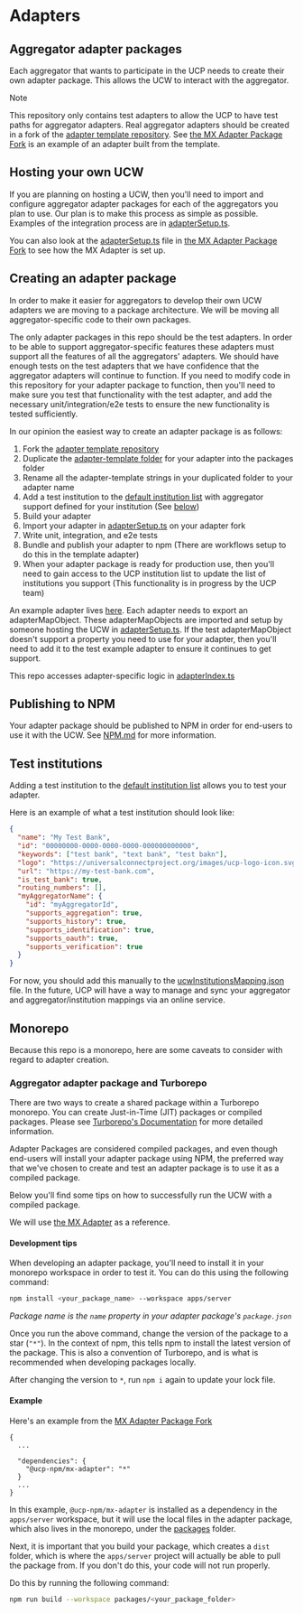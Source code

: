 # Adapters

## Aggregator adapter packages

Each aggregator that wants to participate in the UCP needs to create their own adapter package. This allows the UCW to interact with the aggregator.

> [!NOTE]  
> This repository only contains test adapters to allow the UCP to have test paths for aggregator adapters. Real aggregator adapters should be created in a fork of the [adapter template repository](https://github.com/Universal-Connect-Project/ucw-adapter-template). See [the MX Adapter Package Fork](https://github.com/Universal-Connect-Project/ucw-adapter-mx) is an example of an adapter built from the template.

## Hosting your own UCW

If you are planning on hosting a UCW, then you'll need to import and configure aggregator adapter packages for each of the aggregators you plan to use. Our plan is to make this process as simple as possible. Examples of the integration process are in [adapterSetup.ts](./apps/server/src/adapterSetup.ts).

You can also look at the [adapterSetup.ts](https://github.com/Universal-Connect-Project/ucw-adapter-mx/blob/main/apps/server/src/adapterSetup.ts) file in [the MX Adapter Package Fork](https://github.com/Universal-Connect-Project/ucw-adapter-mx) to see how the MX Adapter is set up.

## Creating an adapter package

In order to make it easier for aggregators to develop their own UCW adapters we are moving to a package architecture. We will be moving all aggregator-specific code to their own packages.

The only adapter packages in this repo should be the test adapters. In order to be able to support aggregator-specific features these adapters must support all the features of all the aggregators' adapters. We should have enough tests on the test adapters that we have confidence that the aggregator adapters will continue to function. If you need to modify code in this repository for your adapter package to function, then you'll need to make sure you test that functionality with the test adapter, and add the necessary unit/integration/e2e tests to ensure the new functionality is tested sufficiently.

In our opinion the easiest way to create an adapter package is as follows:

1. Fork the [adapter template repository](https://github.com/Universal-Connect-Project/ucw-adapter-template)
1. Duplicate the [adapter-template folder](https://github.com/Universal-Connect-Project/ucw-adapter-template/tree/main/packages/template-adapter) for your adapter into the packages folder
1. Rename all the adapter-template strings in your duplicated folder to your adapter name
1. Add a test institution to the [default institution list](./apps/server/cachedDefaults/ucwInstitutionsMapping.json) with aggregator support defined for your institution (See [below](#test-institutions))
1. Build your adapter
1. Import your adapter in [adapterSetup.ts](./apps/server/src/adapterSetup.ts) on your adapter fork
1. Write unit, integration, and e2e tests
1. Bundle and publish your adapter to npm (There are workflows setup to do this in the template adapter)
1. When your adapter package is ready for production use, then you'll need to gain access to the UCP institution list to update the list of institutions you support (This functionality is in progress by the UCP team)

An example adapter lives [here](./apps/server/src/test-adapter/index.ts). Each adapter needs to export an adapterMapObject. These adapterMapObjects are imported and setup by someone hosting the UCW in [adapterSetup.ts](./apps/server/src/adapterSetup.ts). If the test adapterMapObject doesn't support a property you need to use for your adapter, then you'll need to add it to the test example adapter to ensure it continues to get support.

This repo accesses adapter-specific logic in [adapterIndex.ts](./apps/server/src/adapterIndex.ts)

## Publishing to NPM

Your adapter package should be published to NPM in order for end-users to use it with the UCW. See [NPM.md](./NPM.md) for more information.

## Test institutions

Adding a test institution to the [default institution list](./apps/server/cachedDefaults/ucwInstitutionsMapping.json) allows you to test your adapter.

Here is an example of what a test institution should look like:

```json
{
  "name": "My Test Bank",
  "id": "00000000-0000-0000-0000-000000000000",
  "keywords": ["test bank", "text bank", "test bakn"],
  "logo": "https://universalconnectproject.org/images/ucp-logo-icon.svg",
  "url": "https://my-test-bank.com",
  "is_test_bank": true,
  "routing_numbers": [],
  "myAggregatorName": {
    "id": "myAggregatorId",
    "supports_aggregation": true,
    "supports_history": true,
    "supports_identification": true,
    "supports_oauth": true,
    "supports_verification": true
  }
}
```

For now, you should add this manually to the [ucwInstitutionsMapping.json](./apps/server/cachedDefaults/ucwInstitutionsMapping.json) file. In the future, UCP will have a way to manage and sync your aggregator and aggregator/institution mappings via an online service.

## Monorepo

Because this repo is a monorepo, here are some caveats to consider with regard to adapter creation.

### Aggregator adapter package and Turborepo

There are two ways to create a shared package within a Turborepo monorepo. You can create Just-in-Time (JIT) packages or compiled packages. Please see [Turborepo's Documentation](https://turbo.build/repo/docs/core-concepts/internal-packages#compiled-packages) for more detailed information.

Adapter Packages are considered compiled packages, and even though end-users will install your adapter package using NPM, the preferred way that we've chosen to create and test an adapter package is to use it as a compiled package.

Below you'll find some tips on how to successfully run the UCW with a compiled package.

We will use [the MX Adapter](https://github.com/Universal-Connect-Project/ucw-adapter-mx/tree/main/packages/mx-adapter) as a reference.

#### Development tips

When developing an adapter package, you'll need to install it in your monorepo workspace in order to test it. You can do this using the following command:

```bash
npm install <your_package_name> --workspace apps/server
```

_Package name is the `name` property in your adapter package's `package.json`_

Once you run the above command, change the version of the package to a star (`"*"`). In the context of npm, this tells npm to install the latest version of the package. This is also a convention of Turborepo, and is what is recommended when developing packages locally.

After changing the version to `*`, run `npm i` again to update your lock file.

#### Example

Here's an example from the [MX Adapter Package Fork](https://github.com/Universal-Connect-Project/ucw-adapter-mx/blob/main/apps/server/package.json)

```
{
  ...

  "dependencies": {
    "@ucp-npm/mx-adapter": "*"
  }
  ...
}
```

In this example, `@ucp-npm/mx-adapter` is installed as a dependency in the `apps/server` workspace, but it will use the local files in the adapter package, which also lives in the monorepo, under the [packages](./packages) folder.

Next, it is important that you build your package, which creates a `dist` folder, which is where the `apps/server` project will actually be able to pull the package from. If you don't do this, your code will not run properly.

Do this by running the following command:

```bash
npm run build --workspace packages/<your_package_folder>
```
